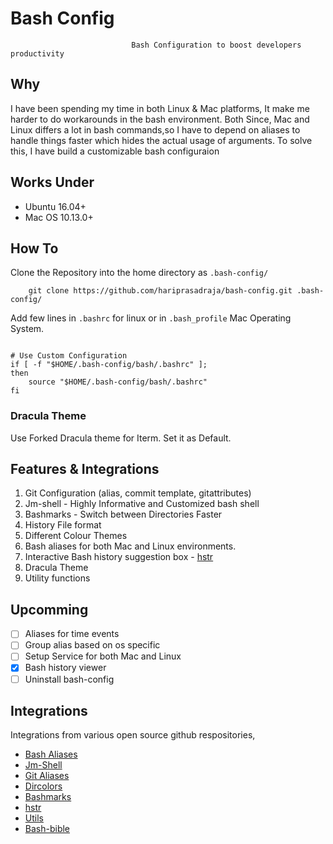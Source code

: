 #                                               Bash Config
                               Bash Configuration to boost developers productivity

## Why

I have been spending my time in both Linux & Mac platforms, It make me harder to do workarounds in the bash environment. Both Since, Mac and Linux differs a lot in bash commands,so I have to depend on aliases to handle things faster which hides the actual usage of arguments. To solve this, I have build a customizable bash configuraion

## Works Under

- Ubuntu 16.04+
- Mac OS 10.13.0+

## How To

Clone the Repository into the home directory as `.bash-config/`

```
    git clone https://github.com/hariprasadraja/bash-config.git .bash-config/

```

Add few lines in `.bashrc` for linux or in `.bash_profile` Mac Operating System.

```

# Use Custom Configuration
if [ -f "$HOME/.bash-config/bash/.bashrc" ];
then
    source "$HOME/.bash-config/bash/.bashrc"
fi

```

### Dracula Theme

Use Forked Dracula theme for Iterm. Set it as Default.

## Features & Integrations

1. Git Configuration (alias, commit template, gitattributes)
2. Jm-shell - Highly Informative and Customized bash shell
3. Bashmarks - Switch between Directories Faster
4. History File format
5. Different Colour Themes
6. Bash aliases for both Mac and Linux environments.
7. Interactive Bash history suggestion box - [hstr](https://github.com/dvorka/hstr)
8. Dracula Theme
9. Utility functions

## Upcomming

- [ ] Aliases for time events
- [ ] Group alias based on os specific
- [ ] Setup Service for both Mac and Linux
- [x] Bash history viewer
- [ ] Uninstall bash-config

## Integrations

Integrations from various open source github respositories,

- [Bash Aliases](https://www.cyberciti.biz/tips/bash-aliases-mac-centos-linux-unix.html)
- [Jm-Shell](https://github.com/jmcclare/jm-shell)
- [Git Aliases](https://github.com/GitAlias/gitalias)
- [Dircolors](https://github.com/gibbling/dircolors)
- [Bashmarks](https://github.com/huyng/bashmarks)
- [hstr](https://github.com/dvorka/hstr)
- [Utils](https://natelandau.com/bash-scripting-utilities/)
- [Bash-bible](https://natelandau.com/bash-scripting-utilities/)
